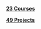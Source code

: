 [**23 Courses**](https://github.com/focuspy/DataCamp/tree/main/Data%20Scientist%20with%20python/Courses)

[**49 Projects**](https://github.com/focuspy/DataCamp/tree/main/Data%20Scientist%20with%20python/Projects)
